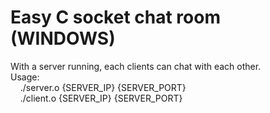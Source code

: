 # Easy C socket chat room (WINDOWS)
With a server running, each clients can chat with each other.\
Usage: \
&nbsp;&nbsp;&nbsp;&nbsp;./server.o {SERVER_IP} {SERVER_PORT}\
&nbsp;&nbsp;&nbsp;&nbsp;./client.o {SERVER_IP} {SERVER_PORT}
